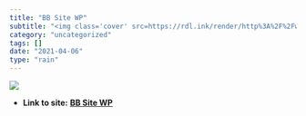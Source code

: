 ```yaml
---
title: "BB Site WP"
subtitle: "<img class='cover' src=https://rdl.ink/render/http%3A%2F%2Fwww.blogbridge.com%2Fwp-admin>"
category: "uncategorized"
tags: []
date: "2021-04-06"
type: "rain"
---
```

<img class="cover" src=https://rdl.ink/render/http%3A%2F%2Fwww.blogbridge.com%2Fwp-admin>


* **Link to site:** **[BB Site WP](http://www.blogbridge.com/wp-admin)**